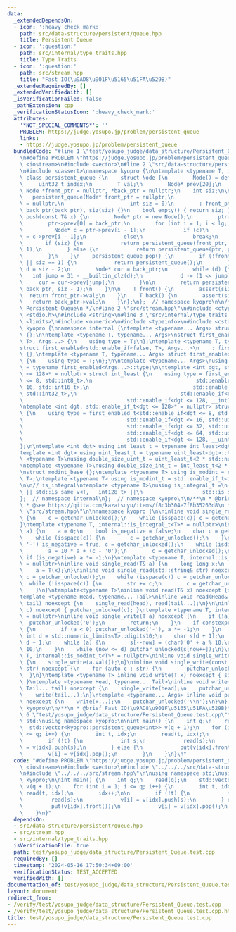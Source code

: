 ```yaml
---
data:
  _extendedDependsOn:
  - icon: ':heavy_check_mark:'
    path: src/data-structure/persistent/queue.hpp
    title: Persistent Queue
  - icon: ':question:'
    path: src/internal/type_traits.hpp
    title: Type Traits
  - icon: ':question:'
    path: src/stream.hpp
    title: "Fast IO(\u9AD8\u901F\u5165\u51FA\u529B)"
  _extendedRequiredBy: []
  _extendedVerifiedWith: []
  _isVerificationFailed: false
  _pathExtension: cpp
  _verificationStatusIcon: ':heavy_check_mark:'
  attributes:
    '*NOT_SPECIAL_COMMENTS*': ''
    PROBLEM: https://judge.yosupo.jp/problem/persistent_queue
    links:
    - https://judge.yosupo.jp/problem/persistent_queue
  bundledCode: "#line 1 \"test/yosupo_judge/data_structure/Persistent_Queue.test.cpp\"\
    \n#define PROBLEM \"https://judge.yosupo.jp/problem/persistent_queue\"\n#include\
    \ <iostream>\n#include <vector>\n#line 2 \"src/data-structure/persistent/queue.hpp\"\
    \n#include <cassert>\nnamespace kyopro {\n\ntemplate <typename T, int lg = 20>\
    \ class persistent_queue {\n    struct Node {\n        Node() = default;\n   \
    \     uint32_t index;\n        T val;\n        Node* prev[20];\n    };\n\n   \
    \ Node *front_ptr = nullptr, *back_ptr = nullptr;\n    int siz;\n\npublic:\n \
    \   persistent_queue(Node* front_ptr = nullptr,\n                     Node* back_ptr\
    \ = nullptr,\n                     int siz = 0)\n        : front_ptr(front_ptr),\
    \ back_ptr(back_ptr), siz(siz) {}\n    bool empty() { return siz; }\n    persistent_queue\
    \ push(const T& x) {\n        Node* ptr = new Node();\n        ptr->val = x;\n\
    \        ptr->prev[0] = back_ptr;\n        for (int i = 1; i < lg; i++) {\n  \
    \          Node* c = ptr->prev[i - 1];\n            if (c)\n                ptr->prev[i]\
    \ = c->prev[i - 1];\n            else\n                break;\n        }\n\n \
    \       if (siz) {\n            return persistent_queue(front_ptr, ptr, siz +\
    \ 1);\n        } else {\n            return persistent_queue(ptr, ptr, siz + 1);\n\
    \        }\n    }\n    persistent_queue pop() {\n        if (!front_ptr || !back_ptr\
    \ || siz == 1) {\n            return persistent_queue();\n        }\n        int\
    \ d = siz - 2;\n        Node* cur = back_ptr;\n        while (d) {\n         \
    \   int jump = 31 - __builtin_clz(d);\n            d -= (1 << jump);\n       \
    \     cur = cur->prev[jump];\n        }\n\n        return persistent_queue(cur,\
    \ back_ptr, siz - 1);\n    }\n\n    T front() {\n        assert(siz);\n      \
    \  return front_ptr->val;\n    }\n    T back() {\n        assert(siz);\n     \
    \   return back_ptr->val;\n    }\n};\n};  // namespace kyopro\n\n/**\n * @brief\
    \ Persistent Queue\n */\n#line 2 \"src/stream.hpp\"\n#include <ctype.h>\n#include\
    \ <stdio.h>\n#include <string>\n#line 3 \"src/internal/type_traits.hpp\"\n#include\
    \ <limits>\n#include <numeric>\n#include <typeinfo>\n#include <cstdint>\n\nnamespace\
    \ kyopro {\nnamespace internal {\ntemplate <typename... Args> struct first_enabled\
    \ {};\n\ntemplate <typename T, typename... Args>\nstruct first_enabled<std::enable_if<true,\
    \ T>, Args...> {\n    using type = T;\n};\ntemplate <typename T, typename... Args>\n\
    struct first_enabled<std::enable_if<false, T>, Args...>\n    : first_enabled<Args...>\
    \ {};\ntemplate <typename T, typename... Args> struct first_enabled<T, Args...>\
    \ {\n    using type = T;\n};\n\ntemplate <typename... Args>\nusing first_enabled_t\
    \ = typename first_enabled<Args...>::type;\n\ntemplate <int dgt, std::enable_if_t<dgt\
    \ <= 128>* = nullptr> struct int_least {\n    using type = first_enabled_t<std::enable_if<dgt\
    \ <= 8, std::int8_t>,\n                                 std::enable_if<dgt <=\
    \ 16, std::int16_t>,\n                                 std::enable_if<dgt <= 32,\
    \ std::int32_t>,\n                                 std::enable_if<dgt <= 64, std::int64_t>,\n\
    \                                 std::enable_if<dgt <= 128, __int128_t>>;\n};\n\
    \ntemplate <int dgt, std::enable_if_t<dgt <= 128>* = nullptr> struct uint_least\
    \ {\n    using type = first_enabled_t<std::enable_if<dgt <= 8, std::uint8_t>,\n\
    \                                 std::enable_if<dgt <= 16, std::uint16_t>,\n\
    \                                 std::enable_if<dgt <= 32, std::uint32_t>,\n\
    \                                 std::enable_if<dgt <= 64, std::uint64_t>,\n\
    \                                 std::enable_if<dgt <= 128, __uint128_t>>;\n\
    };\n\ntemplate <int dgt> using int_least_t = typename int_least<dgt>::type;\n\
    template <int dgt> using uint_least_t = typename uint_least<dgt>::type;\n\ntemplate\
    \ <typename T>\nusing double_size_uint_t = uint_least_t<2 * std::numeric_limits<T>::digits>;\n\
    \ntemplate <typename T>\nusing double_size_int_t = int_least_t<2 * std::numeric_limits<T>::digits>;\n\
    \nstruct modint_base {};\ntemplate <typename T> using is_modint = std::is_base_of<modint_base,\
    \ T>;\ntemplate <typename T> using is_modint_t = std::enable_if_t<is_modint<T>::value>;\n\
    \n\n// is_integral\ntemplate <typename T>\nusing is_integral_t =\n    std::enable_if_t<std::is_integral_v<T>\
    \ || std::is_same_v<T, __int128_t> ||\n                   std::is_same_v<T, __uint128_t>>;\n\
    };  // namespace internal\n};  // namespace kyopro\n\n/**\n * @brief Type Traits\n\
    \ * @see https://qiita.com/kazatsuyu/items/f8c3b304e7f8b35263d8\n */\n#line 6\
    \ \"src/stream.hpp\"\n\nnamespace kyopro {\n\ninline void single_read(char& c)\
    \ {\n    c = getchar_unlocked();\n    while (isspace(c)) c = getchar_unlocked();\n\
    }\ntemplate <typename T, internal::is_integral_t<T>* = nullptr>\ninline void single_read(T&\
    \ a) {\n    a = 0;\n    bool is_negative = false;\n    char c = getchar_unlocked();\n\
    \    while (isspace(c)) {\n        c = getchar_unlocked();\n    }\n    if (c ==\
    \ '-') is_negative = true, c = getchar_unlocked();\n    while (isdigit(c)) {\n\
    \        a = 10 * a + (c - '0');\n        c = getchar_unlocked();\n    }\n   \
    \ if (is_negative) a *= -1;\n}\ntemplate <typename T, internal::is_modint_t<T>*\
    \ = nullptr>\ninline void single_read(T& a) {\n    long long x;\n    single_read(x);\n\
    \    a = T(x);\n}\ninline void single_read(std::string& str) noexcept {\n    char\
    \ c = getchar_unlocked();\n    while (isspace(c)) c = getchar_unlocked();\n  \
    \  while (!isspace(c)) {\n        str += c;\n        c = getchar_unlocked();\n\
    \    }\n}\ntemplate<typename T>\ninline void read(T& x) noexcept {single_read(x);}\n\
    template <typename Head, typename... Tail>\ninline void read(Head& head, Tail&...\
    \ tail) noexcept {\n    single_read(head), read(tail...);\n}\n\ninline void single_write(char\
    \ c) noexcept { putchar_unlocked(c); }\ntemplate <typename T, internal::is_integral_t<T>*\
    \ = nullptr>\ninline void single_write(T a) noexcept {\n    if (!a) {\n      \
    \  putchar_unlocked('0');\n        return;\n    }\n    if constexpr (std::is_signed_v<T>)\
    \ {\n        if (a < 0) putchar_unlocked('-'), a *= -1;\n    }\n    constexpr\
    \ int d = std::numeric_limits<T>::digits10;\n    char s[d + 1];\n    int now =\
    \ d + 1;\n    while (a) {\n        s[--now] = (char)'0' + a % 10;\n        a /=\
    \ 10;\n    }\n    while (now <= d) putchar_unlocked(s[now++]);\n}\ntemplate <typename\
    \ T, internal::is_modint_t<T>* = nullptr>\ninline void single_write(T a) noexcept\
    \ {\n    single_write(a.val());\n}\ninline void single_write(const std::string&\
    \ str) noexcept {\n    for (auto c : str) {\n        putchar_unlocked(c);\n  \
    \  }\n}\ntemplate <typename T> inline void write(T x) noexcept { single_write(x);\
    \ }\ntemplate <typename Head, typename... Tail>\ninline void write(Head head,\
    \ Tail... tail) noexcept {\n    single_write(head);\n    putchar_unlocked(' ');\n\
    \    write(tail...);\n}\ntemplate <typename... Args> inline void put(Args... x)\
    \ noexcept {\n    write(x...);\n    putchar_unlocked('\\n');\n}\n};  // namespace\
    \ kyopro\n\n/**\n * @brief Fast IO(\u9AD8\u901F\u5165\u51FA\u529B)\n */\n#line\
    \ 6 \"test/yosupo_judge/data_structure/Persistent_Queue.test.cpp\"\n\nusing namespace\
    \ std;\nusing namespace kyopro;\n\nint main() {\n    int q;\n    read(q);\n  \
    \  std::vector<kyopro::persistent_queue<int>> v(q + 1);\n    for (int i = 1; i\
    \ <= q; i++) {\n        int t, idx;\n        read(t, idx);\n        idx++;\n\n\
    \        if (!t) {\n            int s;\n            read(s);\n            v[i]\
    \ = v[idx].push(s);\n        } else {\n            put(v[idx].front());\n    \
    \        v[i] = v[idx].pop();\n        }\n    }\n}\n"
  code: "#define PROBLEM \"https://judge.yosupo.jp/problem/persistent_queue\"\n#include\
    \ <iostream>\n#include <vector>\n#include \"../../../src/data-structure/persistent/queue.hpp\"\
    \n#include \"../../../src/stream.hpp\"\n\nusing namespace std;\nusing namespace\
    \ kyopro;\n\nint main() {\n    int q;\n    read(q);\n    std::vector<kyopro::persistent_queue<int>>\
    \ v(q + 1);\n    for (int i = 1; i <= q; i++) {\n        int t, idx;\n       \
    \ read(t, idx);\n        idx++;\n\n        if (!t) {\n            int s;\n   \
    \         read(s);\n            v[i] = v[idx].push(s);\n        } else {\n   \
    \         put(v[idx].front());\n            v[i] = v[idx].pop();\n        }\n\
    \    }\n}"
  dependsOn:
  - src/data-structure/persistent/queue.hpp
  - src/stream.hpp
  - src/internal/type_traits.hpp
  isVerificationFile: true
  path: test/yosupo_judge/data_structure/Persistent_Queue.test.cpp
  requiredBy: []
  timestamp: '2024-05-16 17:50:34+09:00'
  verificationStatus: TEST_ACCEPTED
  verifiedWith: []
documentation_of: test/yosupo_judge/data_structure/Persistent_Queue.test.cpp
layout: document
redirect_from:
- /verify/test/yosupo_judge/data_structure/Persistent_Queue.test.cpp
- /verify/test/yosupo_judge/data_structure/Persistent_Queue.test.cpp.html
title: test/yosupo_judge/data_structure/Persistent_Queue.test.cpp
---
```

